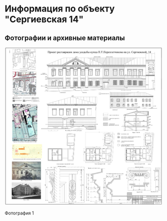 # Информация по объекту "Сергиевская 14"

## Фотографии и архивные материалы

![1](/BuidingsInfo/a77c24cd-c3a4-4122-8937-f49f0c91c769/1_Compressed.jpg)

Фотография 1

